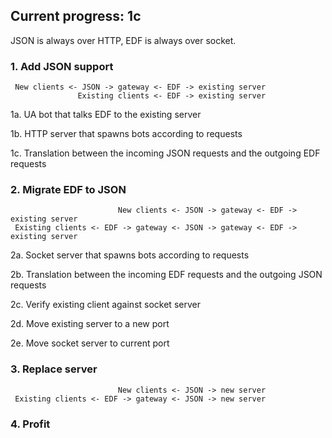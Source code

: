 ## Current progress: 1c

JSON is always over HTTP, EDF is always over socket.

### 1. Add JSON support

     New clients <- JSON -> gateway <- EDF -> existing server
                   Existing clients <- EDF -> existing server

1a. UA bot that talks EDF to the existing server

1b. HTTP server that spawns bots according to requests

1c. Translation between the incoming JSON requests and the outgoing EDF requests

### 2. Migrate EDF to JSON

                            New clients <- JSON -> gateway <- EDF -> existing server
     Existing clients <- EDF -> gateway <- JSON -> gateway <- EDF -> existing server

2a. Socket server that spawns bots according to requests

2b. Translation between the incoming EDF requests and the outgoing JSON requests

2c. Verify existing client against socket server

2d. Move existing server to a new port

2e. Move socket server to current port

### 3. Replace server

                            New clients <- JSON -> new server
     Existing clients <- EDF -> gateway <- JSON -> new server

### 4. Profit
